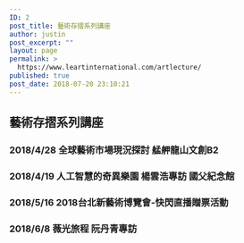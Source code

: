 ```yaml
---
ID: 2
post_title: 藝術存摺系列講座
author: justin
post_excerpt: ""
layout: page
permalink: >
  https://www.leartinternational.com/artlecture/
published: true
post_date: 2018-07-20 23:10:21
---
```

<h2>藝術存摺系列講座</h2>		
			<h3> 2018/4/28  全球藝術市場現況探討 艋舺龍山文創B2​</h3>		
			<h3>2018/4/19  人工智慧的奇異樂園   楊雲浩專訪  國父紀念館 </h3>		
			<h3>2018/5/16  2018台北新藝術博覽會-快閃直播贈票活動</h3>		
			<h3>2018/6/8  薇光旅程  阮丹青專訪</h3>